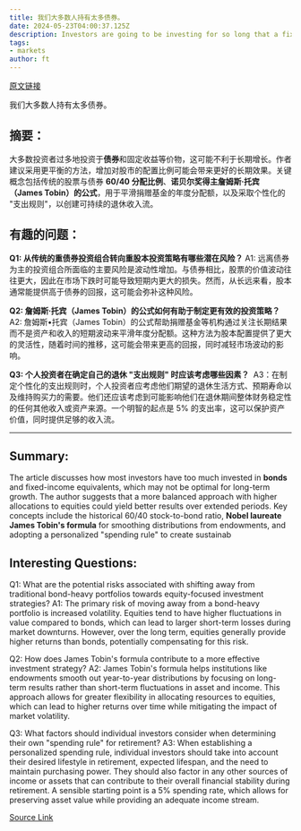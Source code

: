 ```yaml
---
title: 我们大多数人持有太多债券。
date: 2024-05-23T04:00:37.125Z
description: Investors are going to be investing for so long that a fixed income-laden portfolio is far from optimal for them
tags: 
- markets
author: ft
---
```


[原文链接](https://ft.com/content/9b0cd35b-d109-4b71-9603-73d731e78117)

我们大多数人持有太多债券。

## 摘要：
大多数投资者过多地投资于**债券**和固定收益等价物，这可能不利于长期增长。作者建议采用更平衡的方法，增加对股市的配置比例可能会带来更好的长期效果。关键概念包括传统的股票与债券 **60/40 分配比例**、**诺贝尔奖得主詹姆斯·托宾（James Tobin）的公式**，用于平滑捐赠基金的年度分配额，以及采取个性化的 "支出规则"，以创建可持续的退休收入流。

## 有趣的问题：
**Q1: 从传统的重债券投资组合转向重股本投资策略有哪些潜在风险？**
A1: 远离债券为主的投资组合所面临的主要风险是波动性增加。与债券相比，股票的价值波动往往更大，因此在市场下跌时可能导致短期内更大的损失。然而，从长远来看，股本通常能提供高于债券的回报，这可能会弥补这种风险。

**Q2: 詹姆斯·托宾（James Tobin）的公式如何有助于制定更有效的投资策略？** 
A2: 詹姆斯•托宾（James Tobin）的公式帮助捐赠基金等机构通过关注长期结果而不是资产和收入的短期波动来平滑年度分配额。这种方法为股本配置提供了更大的灵活性，随着时间的推移，这可能会带来更高的回报，同时减轻市场波动的影响。

**Q3: 个人投资者在确定自己的退休 "支出规则" 时应该考虑哪些因素？** 
A3：在制定个性化的支出规则时，个人投资者应考虑他们期望的退休生活方式、预期寿命以及维持购买力的需要。他们还应该考虑到可能影响他们在退休期间整体财务稳定性的任何其他收入或资产来源。一个明智的起点是 5% 的支出率，这可以保护资产价值，同时提供足够的收入流。

---

## Summary:
The article discusses how most investors have too much invested in **bonds** and fixed-income equivalents, which may not be optimal for long-term growth. The author suggests that a more balanced approach with higher allocations to equities could yield better results over extended periods. Key concepts include the historical 60/40 stock-to-bond ratio, **Nobel laureate James Tobin's formula** for smoothing distributions from endowments, and adopting a personalized "spending rule" to create sustainab

## Interesting Questions:
Q1: What are the potential risks associated with shifting away from traditional bond-heavy portfolios towards equity-focused investment strategies?
A1: The primary risk of moving away from a bond-heavy portfolio is increased volatility. Equities tend to have higher fluctuations in value compared to bonds, which can lead to larger short-term losses during market downturns. However, over the long term, equities generally provide higher returns than bonds, potentially compensating for this risk.

Q2: How does James Tobin's formula contribute to a more effective investment strategy?
A2: James Tobin's formula helps institutions like endowments smooth out year-to-year distributions by focusing on long-term results rather than short-term fluctuations in asset and income. This approach allows for greater flexibility in allocating resources to equities, which can lead to higher returns over time while mitigating the impact of market volatility.

Q3: What factors should individual investors consider when determining their own "spending rule" for retirement?
A3: When establishing a personalized spending rule, individual investors should take into account their desired lifestyle in retirement, expected lifespan, and the need to maintain purchasing power. They should also factor in any other sources of income or assets that can contribute to their overall financial stability during retirement. A sensible starting point is a 5% spending rate, which allows for preserving asset value while providing an adequate income stream.

[Source Link](https://ft.com/content/9b0cd35b-d109-4b71-9603-73d731e78117)

